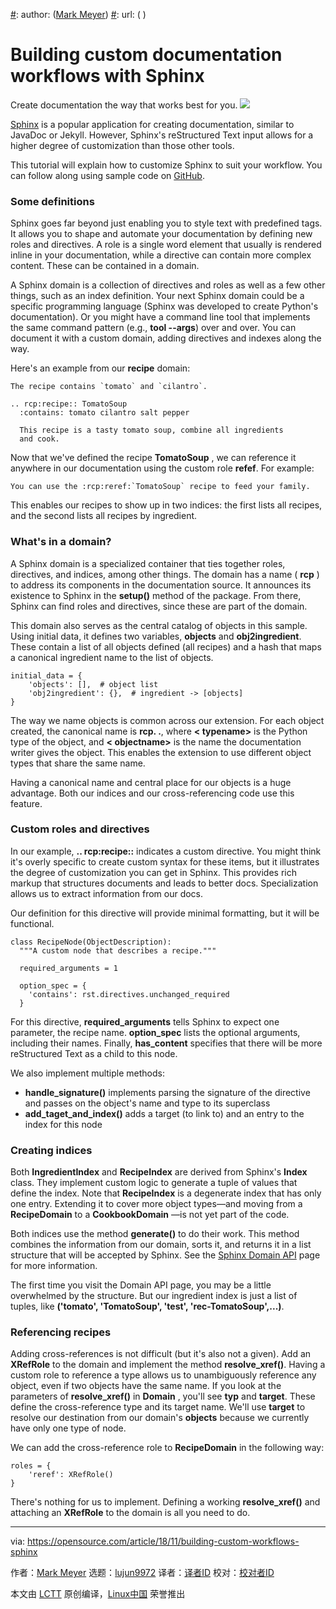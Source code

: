 [#]: collector: (lujun9972)
[#]: translator: ( )
[#]: reviewer: ( )
[#]: publisher: ( )
[#]: subject: (Building custom documentation workflows with Sphinx)
[#]: via: (https://opensource.com/article/18/11/building-custom-workflows-sphinx)
[#]: author: ([Mark Meyer](https://opensource.com/users/ofosos))
[#]: url: ( )

Building custom documentation workflows with Sphinx
======
Create documentation the way that works best for you.
![](https://opensource.com/sites/default/files/styles/image-full-size/public/lead-images/programming-code-keyboard-laptop.png?itok=pGfEfu2S)

[Sphinx][1] is a popular application for creating documentation, similar to JavaDoc or Jekyll. However, Sphinx's reStructured Text input allows for a higher degree of customization than those other tools.

This tutorial will explain how to customize Sphinx to suit your workflow. You can follow along using sample code on [GitHub][2].

### Some definitions

Sphinx goes far beyond just enabling you to style text with predefined tags. It allows you to shape and automate your documentation by defining new roles and directives. A role is a single word element that usually is rendered inline in your documentation, while a directive can contain more complex content. These can be contained in a domain.

A Sphinx domain is a collection of directives and roles as well as a few other things, such as an index definition. Your next Sphinx domain could be a specific programming language (Sphinx was developed to create Python's documentation). Or you might have a command line tool that implements the same command pattern (e.g., **tool <command> \--args**) over and over. You can document it with a custom domain, adding directives and indexes along the way.

Here's an example from our **recipe** domain:

```
The recipe contains `tomato` and `cilantro`.

.. rcp:recipe:: TomatoSoup
  :contains: tomato cilantro salt pepper  

  This recipe is a tasty tomato soup, combine all ingredients
  and cook.
```

Now that we've defined the recipe **TomatoSoup** , we can reference it anywhere in our documentation using the custom role **refef**. For example:

```
You can use the :rcp:reref:`TomatoSoup` recipe to feed your family.
```

This enables our recipes to show up in two indices: the first lists all recipes, and the second lists all recipes by ingredient.

### What's in a domain?

A Sphinx domain is a specialized container that ties together roles, directives, and indices, among other things. The domain has a name ( **rcp** ) to address its components in the documentation source. It announces its existence to Sphinx in the **setup()** method of the package. From there, Sphinx can find roles and directives, since these are part of the domain.

This domain also serves as the central catalog of objects in this sample. Using initial data, it defines two variables, **objects** and **obj2ingredient**. These contain a list of all objects defined (all recipes) and a hash that maps a canonical ingredient name to the list of objects.

```
initial_data = {
    'objects': [],  # object list
    'obj2ingredient': {},  # ingredient -> [objects]
}
```

The way we name objects is common across our extension. For each object created, the canonical name is **rcp. <typename>.<objectname>**, where **< typename>** is the Python type of the object, and **< objectname>** is the name the documentation writer gives the object. This enables the extension to use different object types that share the same name.

Having a canonical name and central place for our objects is a huge advantage. Both our indices and our cross-referencing code use this feature.

### Custom roles and directives

In our example, **.. rcp:recipe::** indicates a custom directive. You might think it's overly specific to create custom syntax for these items, but it illustrates the degree of customization you can get in Sphinx. This provides rich markup that structures documents and leads to better docs. Specialization allows us to extract information from our docs.

Our definition for this directive will provide minimal formatting, but it will be functional.

```
class RecipeNode(ObjectDescription):
  """A custom node that describes a recipe."""

  required_arguments = 1

  option_spec = {
    'contains': rst.directives.unchanged_required
  }
```

For this directive, **required_arguments** tells Sphinx to expect one parameter, the recipe name. **option_spec** lists the optional arguments, including their names. Finally, **has_content** specifies that there will be more reStructured Text as a child to this node.

We also implement multiple methods:

  * **handle_signature()** implements parsing the signature of the directive and passes on the object's name and type to its superclass
  * **add_taget_and_index()** adds a target (to link to) and an entry to the index for this node



### Creating indices

Both **IngredientIndex** and **RecipeIndex** are derived from Sphinx's **Index** class. They implement custom logic to generate a tuple of values that define the index. Note that **RecipeIndex** is a degenerate index that has only one entry. Extending it to cover more object types—and moving from a **RecipeDomain** to a **CookbookDomain** —is not yet part of the code.

Both indices use the method **generate()** to do their work. This method combines the information from our domain, sorts it, and returns it in a list structure that will be accepted by Sphinx. See the [Sphinx Domain API][3] page for more information.

The first time you visit the Domain API page, you may be a little overwhelmed by the structure. But our ingredient index is just a list of tuples, like **('tomato', 'TomatoSoup', 'test', 'rec-TomatoSoup',...)**.

### Referencing recipes

Adding cross-references is not difficult (but it's also not a given). Add an **XRefRole** to the domain and implement the method **resolve_xref()**. Having a custom role to reference a type allows us to unambiguously reference any object, even if two objects have the same name. If you look at the parameters of **resolve_xref()** in **Domain** , you'll see **typ** and **target**. These define the cross-reference type and its target name. We'll use **target** to resolve our destination from our domain's **objects** because we currently have only one type of node.

We can add the cross-reference role to **RecipeDomain** in the following way:

```
roles = {
    'reref': XRefRole()
}
```

There's nothing for us to implement. Defining a working **resolve_xref()** and attaching an **XRefRole** to the domain is all you need to do.


--------------------------------------------------------------------------------

via: https://opensource.com/article/18/11/building-custom-workflows-sphinx

作者：[Mark Meyer][a]
选题：[lujun9972][b]
译者：[译者ID](https://github.com/译者ID)
校对：[校对者ID](https://github.com/校对者ID)

本文由 [LCTT](https://github.com/LCTT/TranslateProject) 原创编译，[Linux中国](https://linux.cn/) 荣誉推出

[a]: https://opensource.com/users/ofosos
[b]: https://github.com/lujun9972
[1]: http://www.sphinx-doc.org/en/master/
[2]: https://github.com/ofosos/sphinxrecipes
[3]: https://www.sphinx-doc.org/en/master/extdev/domainapi.html#sphinx.domains.Index.generate
